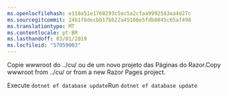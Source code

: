 ```yaml
---
ms.openlocfilehash: e110a51e1760293c5ec5a2cfaa9992543ea4d27c
ms.sourcegitcommit: 24b1f6decbb17bb22a45166e5fdb0845c65af498
ms.translationtype: MT
ms.contentlocale: pt-BR
ms.lasthandoff: 03/01/2019
ms.locfileid: "57059003"
---
```

<span data-ttu-id="d352e-101">Copie wwwroot do ../cu/ ou de um novo projeto das Páginas do Razor.</span><span class="sxs-lookup"><span data-stu-id="d352e-101">Copy wwwroot from ../cu/ or from a new Razor Pages project.</span></span>

<span data-ttu-id="d352e-102">Execute `dotnet ef database update`</span><span class="sxs-lookup"><span data-stu-id="d352e-102">Run `dotnet ef database update`</span></span>
